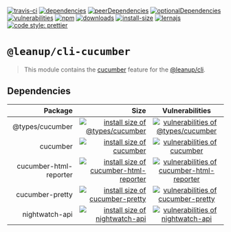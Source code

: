 [![travis-ci][travis-ci]][travis-ci-url]
[![dependencies][dependencies]][dependencies-url]
[![peerDependencies][peerdependencies]][peerdependencies-url]
[![optionalDependencies][optionaldependencies]][optionaldependencies-url]
[![vulnerabilities][vulnerabilities]][vulnerabilities-url]
[![npm][npm]][npm-url]
[![downloads][downloads]][downloads-url]
[![install-size][install-size]][install-size-url]
[![lernajs][lernajs]][lernajs-url]
[![code style: prettier](https://img.shields.io/badge/code_style-prettier-ff69b4.svg)](https://github.com/prettier/prettier)

[npm]: https://img.shields.io/npm/v/@leanup/cli-cucumber
[npm-url]: https://www.npmjs.com/package/@leanup/cli-cucumber
[dependencies]: https://img.shields.io/david/martinoppitz/leanup?path=cli/plugins/cucumber
[dependencies-url]: https://david-dm.org/martinoppitz/leanup?path=cli/plugins/cucumber
[peerdependencies]: https://img.shields.io/david/peer/martinoppitz/leanup?path=cli/plugins/cucumber
[peerdependencies-url]: https://david-dm.org/martinoppitz/leanup?path=cli/plugins/cucumber&type=peer
[optionaldependencies]: https://img.shields.io/david/optional/martinoppitz/leanup?path=cli/plugins/cucumber
[optionaldependencies-url]: https://david-dm.org/martinoppitz/leanup?path=cli/plugins/cucumber&type=optional
[vulnerabilities]: https://snyk.io/test/npm/@leanup/cli-cucumber/badge.svg
[vulnerabilities-url]: https://snyk.io/test/npm/@leanup/cli-cucumber
[downloads]: https://img.shields.io/npm/dm/@leanup/cli-cucumber
[downloads-url]: https://npmcharts.com/compare/@leanup/cli-cucumber?minimal=true
[travis-ci]: https://travis-ci.com/martinoppitz/leanup.svg?branch=master
[travis-ci-url]: https://travis-ci.com/martinoppitz/leanup
[install-size]: https://packagephobia.now.sh/badge?p=@leanup/cli-cucumber
[install-size-url]: https://packagephobia.now.sh/result?p=@leanup/cli-cucumber
[lernajs]: https://img.shields.io/badge/managed%20with-lerna-blueviolet
[lernajs-url]: https://lerna.js.org

# `@leanup/cli-cucumber`

> This module contains the [cucumber](https://cucumber.io/) feature for the [@leanup/cli](https://www.npmjs.com/package/@leanup/cli).

## Dependencies

|                Package |                                                                                                                                                                   Size |                                                                      Vulnerabilities                                                                       |
| ---------------------: | ---------------------------------------------------------------------------------------------------------------------------------------------------------------------: | :--------------------------------------------------------------------------------------------------------------------------------------------------------: |
|        @types/cucumber |                      [![install size of @types/cucumber](https://packagephobia.now.sh/badge?p=@types/cucumber)](https://packagephobia.now.sh/result?p=@types/cucumber) |           [![vulnerabilities of @types/cucumber](https://snyk.io/test/npm/@types/cucumber/badge.svg)](https://snyk.io/test/npm/@types/cucumber)            |
|               cucumber |                                           [![install size of cucumber](https://packagephobia.now.sh/badge?p=cucumber)](https://packagephobia.now.sh/result?p=cucumber) |                      [![vulnerabilities of cucumber](https://snyk.io/test/npm/cucumber/badge.svg)](https://snyk.io/test/npm/cucumber)                      |
| cucumber-html-reporter | [![install size of cucumber-html-reporter](https://packagephobia.now.sh/badge?p=cucumber-html-reporter)](https://packagephobia.now.sh/result?p=cucumber-html-reporter) | [![vulnerabilities of cucumber-html-reporter](https://snyk.io/test/npm/cucumber-html-reporter/badge.svg)](https://snyk.io/test/npm/cucumber-html-reporter) |
|        cucumber-pretty |                      [![install size of cucumber-pretty](https://packagephobia.now.sh/badge?p=cucumber-pretty)](https://packagephobia.now.sh/result?p=cucumber-pretty) |           [![vulnerabilities of cucumber-pretty](https://snyk.io/test/npm/cucumber-pretty/badge.svg)](https://snyk.io/test/npm/cucumber-pretty)            |
|         nightwatch-api |                         [![install size of nightwatch-api](https://packagephobia.now.sh/badge?p=nightwatch-api)](https://packagephobia.now.sh/result?p=nightwatch-api) |             [![vulnerabilities of nightwatch-api](https://snyk.io/test/npm/nightwatch-api/badge.svg)](https://snyk.io/test/npm/nightwatch-api)             |
